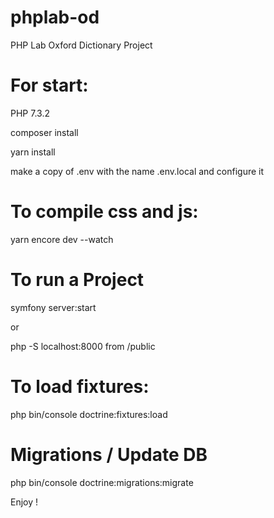 # phplab-od
PHP Lab Oxford Dictionary Project


# For start:

PHP 7.3.2

composer install

yarn install

make a copy of .env with the name .env.local and configure it

# To compile css and js:

yarn encore dev --watch

# To run a Project

symfony server:start

or

php -S localhost:8000 from /public

# To load fixtures:

php bin/console doctrine:fixtures:load


# Migrations / Update DB

php bin/console doctrine:migrations:migrate



Enjoy !
